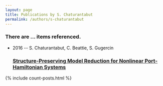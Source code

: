 ```yaml
---
layout: page
title: Publications by S. Chaturantabut
permalink: /authors/s-chaturantabut
---
```


<h3 id="number-posts">There are ... items referenced.</h3>
<ul class="post-list">
<li><span class='post-meta'>2016 -- S. Chaturantabut, C. Beattie, S. Gugercin</span><h3><a class='post-link' href="{{ site.baseurl }}/structure-preserving-model-reduction-for-nonlinear-port-hamiltonian-systems">Structure-Preserving Model Reduction for Nonlinear Port-Hamiltonian Systems</a></h3></li>

</ul>
{% include count-posts.html %}
